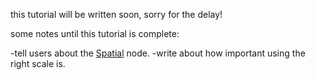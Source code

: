 this tutorial will be written soon, sorry for the delay!

some notes until this tutorial is complete:

-tell users about the [Spatial](class_spatial) node.
-write about how important using the right scale is.
